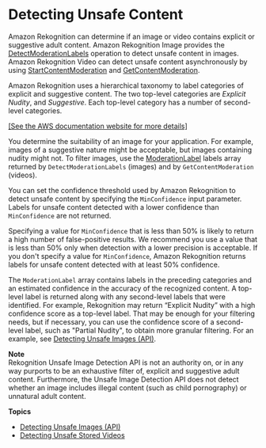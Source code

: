 # Detecting Unsafe Content<a name="moderation"></a>

Amazon Rekognition can determine if an image or video contains explicit or suggestive adult content\. Amazon Rekognition Image provides the [DetectModerationLabels](API_DetectModerationLabels.md) operation to detect unsafe content in images\. Amazon Rekognition Video can detect unsafe content asynchronously by using [StartContentModeration](API_StartContentModeration.md) and [GetContentModeration](API_GetContentModeration.md)\.

Amazon Rekognition uses a hierarchical taxonomy to label categories of explicit and suggestive content\. The two top\-level categories are *Explicit Nudity*, and *Suggestive*\. Each top\-level category has a number of second\-level categories\. 

[\[See the AWS documentation website for more details\]](http://docs.aws.amazon.com/rekognition/latest/dg/moderation.html)

You determine the suitability of an image for your application\. For example, images of a suggestive nature might be acceptable, but images containing nudity might not\. To filter images, use the [ModerationLabel](API_ModerationLabel.md) labels array returned by `DetectModerationLabels` \(images\) and by `GetContentModeration` \(videos\)\.

You can set the confidence threshold used by Amazon Rekognition to detect unsafe content by specifying the `MinConfidence` input parameter\. Labels for unsafe content detected with a lower confidence than `MinConfidence` are not returned\.

Specifying a value for `MinConfidence` that is less than 50% is likely to return a high number of false\-positive results\. We recommend you use a value that is less than 50% only when detection with a lower precision is acceptable\. If you don't specify a value for `MinConfidence`, Amazon Rekognition returns labels for unsafe content detected with at least 50% confidence\. 

The `ModerationLabel` array contains labels in the preceding categories and an estimated confidence in the accuracy of the recognized content\. A top\-level label is returned along with any second\-level labels that were identified\. For example, Rekognition may return “Explicit Nudity” with a high confidence score as a top\-level label\. That may be enough for your filtering needs, but if necessary, you can use the confidence score of a second\-level label, such as "Partial Nudity", to obtain more granular filtering\. For an example, see [Detecting Unsafe Images \(API\)](procedure-moderate-images.md)\.

**Note**  
Rekognition Unsafe Image Detection API is not an authority on, or in any way purports to be an exhaustive filter of, explicit and suggestive adult content\. Furthermore, the Unsafe Image Detection API does not detect whether an image includes illegal content \(such as child pornography\) or unnatural adult content\.

**Topics**
+ [Detecting Unsafe Images \(API\)](procedure-moderate-images.md)
+ [Detecting Unsafe Stored Videos](procedure-moderate-videos.md)
